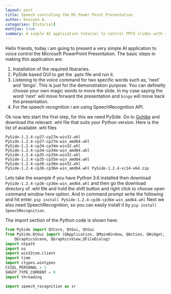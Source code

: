 ```yaml
---
layout: post
title: Speech controling the MS Power Point Presentation
author: Hussain A.
categories: [tutorial]
mathjax: true
summary: A simple AI application tutorial to control PPTX slides with speech using python
---
```


Hello friends, today i am going to present a very simple AI application to voice control the Microsoft PowerPoint Presentation.
The basic steps in making this application are:
1) Installation of the required libararies.
2) PySide based GUI to get the .pptx file and run it.
3) Listening to the voice command for two specific words such as; 'next' and 'bingo'. This is just for the demonstration purpose.
You can definetly choose your own magic words to move the slide. In my case saying the word 'next' will move forward the presentation
and `bingo` will move back the presentation.
4) For the speech recognition i am using SpeechRecognition API. 

Ok now lets start the first step, for this we need PySide. Go to [Gohlke](https://www.lfd.uci.edu/~gohlke/pythonlibs/#p=PySide) and download the relevant .whl file that suits your Python version.
Here is the list of available .whl files 

`PySide‑1.2.4‑cp27‑cp27m‑win32.whl
PySide‑1.2.4‑cp27‑cp27m‑win_amd64.whl
PySide‑1.2.4‑cp34‑cp34m‑win32.whl
PySide‑1.2.4‑cp34‑cp34m‑win_amd64.whl
PySide‑1.2.4‑cp35‑cp35m‑win32.whl
PySide‑1.2.4‑cp35‑cp35m‑win_amd64.whl
PySide‑1.2.4‑cp36‑cp36m‑win32.whl
PySide‑1.2.4‑cp36‑cp36m‑win_amd64.whl
PySide‑1.2.4‑vc14‑x64.zip`

Lets take the example if you have Python 3.6 installed then download `PySide‑1.2.4‑cp36‑cp36m‑win_amd64.whl` and then go the download directory of .whl file and hold the shift button and right click to choose open command window here option. And in command prompt write the following and hit enter.
`pip install PySide‑1.2.4‑cp36‑cp36m‑win_amd64.whl`
Next we also need SpeechRecognition, so you can easily install it by 
`pip install SpeechRecognition`.

The import section of the Python code is shown here:
```python 
from PySide import QtCore, QtGui, QtGui
from PySide.QtGui import (QApplication, QMainWindow, QAction, QWidget,
    QGraphicsScene, QGraphicsView,QFileDialog)
import ntpath
import os
import win32com.client
import time
import ctypes.wintypes
CSIDL_PERSONAL = 5       
SHGFP_TYPE_CURRENT = 0   
import threading

import speech_recognition as sr


